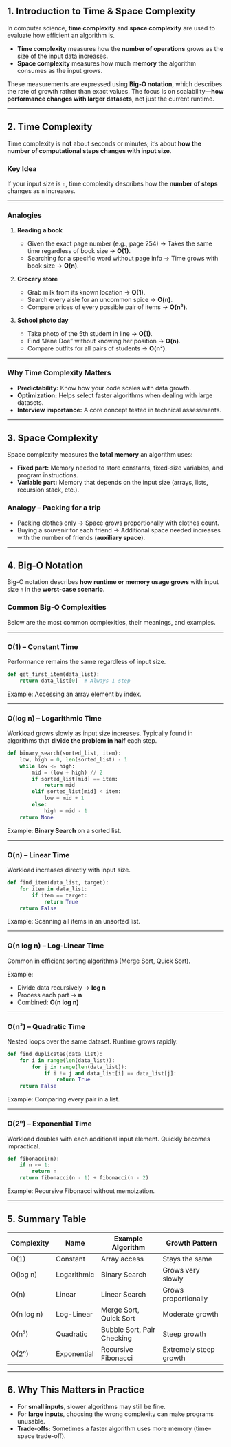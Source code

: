 ## **1. Introduction to Time & Space Complexity**

In computer science, **time complexity** and **space complexity** are used to evaluate how efficient an algorithm is.

- **Time complexity** measures how the **number of operations** grows as the size of the input data increases.
- **Space complexity** measures how much **memory** the algorithm consumes as the input grows.

These measurements are expressed using **Big-O notation**, which describes the rate of growth rather than exact values.
The focus is on scalability—**how performance changes with larger datasets**, not just the current runtime.

---

## **2. Time Complexity**

Time complexity is **not** about seconds or minutes; it’s about **how the number of computational steps changes with input size**.

### **Key Idea**

If your input size is `n`, time complexity describes how the **number of steps** changes as `n` increases.

---

### **Analogies**

1. **Reading a book**

   - Given the exact page number (e.g., page 254) → Takes the same time regardless of book size → **O(1)**.
   - Searching for a specific word without page info → Time grows with book size → **O(n)**.

2. **Grocery store**

   - Grab milk from its known location → **O(1)**.
   - Search every aisle for an uncommon spice → **O(n)**.
   - Compare prices of every possible pair of items → **O(n²)**.

3. **School photo day**

   - Take photo of the 5th student in line → **O(1)**.
   - Find “Jane Doe” without knowing her position → **O(n)**.
   - Compare outfits for all pairs of students → **O(n²)**.

---

### **Why Time Complexity Matters**

- **Predictability:** Know how your code scales with data growth.
- **Optimization:** Helps select faster algorithms when dealing with large datasets.
- **Interview importance:** A core concept tested in technical assessments.

---

## **3. Space Complexity**

Space complexity measures the **total memory** an algorithm uses:

- **Fixed part:** Memory needed to store constants, fixed-size variables, and program instructions.
- **Variable part:** Memory that depends on the input size (arrays, lists, recursion stack, etc.).

### **Analogy – Packing for a trip**

- Packing clothes only → Space grows proportionally with clothes count.
- Buying a souvenir for each friend → Additional space needed increases with the number of friends (**auxiliary space**).

---

## **4. Big-O Notation**

Big-O notation describes **how runtime or memory usage grows** with input size `n` in the **worst-case scenario**.

### **Common Big-O Complexities**

Below are the most common complexities, their meanings, and examples.

---

### **O(1) – Constant Time**

Performance remains the same regardless of input size.

```python
def get_first_item(data_list):
    return data_list[0]  # Always 1 step
```

Example: Accessing an array element by index.

---

### **O(log n) – Logarithmic Time**

Workload grows slowly as input size increases. Typically found in algorithms that **divide the problem in half** each step.

```python
def binary_search(sorted_list, item):
    low, high = 0, len(sorted_list) - 1
    while low <= high:
        mid = (low + high) // 2
        if sorted_list[mid] == item:
            return mid
        elif sorted_list[mid] < item:
            low = mid + 1
        else:
            high = mid - 1
    return None
```

Example: **Binary Search** on a sorted list.

---

### **O(n) – Linear Time**

Workload increases directly with input size.

```python
def find_item(data_list, target):
    for item in data_list:
        if item == target:
            return True
    return False
```

Example: Scanning all items in an unsorted list.

---

### **O(n log n) – Log-Linear Time**

Common in efficient sorting algorithms (Merge Sort, Quick Sort).

Example:

- Divide data recursively → **log n**
- Process each part → **n**
- Combined: **O(n log n)**

---

### **O(n²) – Quadratic Time**

Nested loops over the same dataset. Runtime grows rapidly.

```python
def find_duplicates(data_list):
    for i in range(len(data_list)):
        for j in range(len(data_list)):
            if i != j and data_list[i] == data_list[j]:
                return True
    return False
```

Example: Comparing every pair in a list.

---

### **O(2ⁿ) – Exponential Time**

Workload doubles with each additional input element. Quickly becomes impractical.

```python
def fibonacci(n):
    if n <= 1:
        return n
    return fibonacci(n - 1) + fibonacci(n - 2)
```

Example: Recursive Fibonacci without memoization.

---

## **5. Summary Table**

| Complexity | Name        | Example Algorithm          | Growth Pattern         |
| ---------- | ----------- | -------------------------- | ---------------------- |
| O(1)       | Constant    | Array access               | Stays the same         |
| O(log n)   | Logarithmic | Binary Search              | Grows very slowly      |
| O(n)       | Linear      | Linear Search              | Grows proportionally   |
| O(n log n) | Log-Linear  | Merge Sort, Quick Sort     | Moderate growth        |
| O(n²)      | Quadratic   | Bubble Sort, Pair Checking | Steep growth           |
| O(2ⁿ)      | Exponential | Recursive Fibonacci        | Extremely steep growth |

---

## **6. Why This Matters in Practice**

- For **small inputs**, slower algorithms may still be fine.
- For **large inputs**, choosing the wrong complexity can make programs unusable.
- **Trade-offs:** Sometimes a faster algorithm uses more memory (time–space trade-off).
